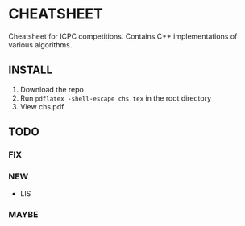 # CHEATSHEET #
Cheatsheet for ICPC competitions. Contains C++ implementations of various algorithms.

## INSTALL ##
1. Download the repo
2. Run `pdflatex -shell-escape chs.tex` in the root directory
3. View chs.pdf

## TODO ##
### FIX ###

### NEW ###
* LIS

### MAYBE ###